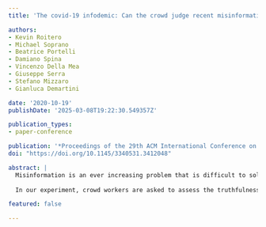 ```yaml
---
title: 'The covid-19 infodemic: Can the crowd judge recent misinformation objectively?'

authors:
- Kevin Roitero
- Michael Soprano
- Beatrice Portelli
- Damiano Spina
- Vincenzo Della Mea
- Giuseppe Serra
- Stefano Mizzaro
- Gianluca Demartini

date: '2020-10-19'
publishDate: '2025-03-08T19:22:30.549357Z'

publication_types:
- paper-conference

publication: '*Proceedings of the 29th ACM International Conference on Information & Knowledge Management*'
doi: "https://doi.org/10.1145/3340531.3412048"

abstract: |
  Misinformation is an ever increasing problem that is difficult to solve for the research community and has a negative impact on the society at large. Very recently, the problem has been addressed with a crowdsourcing-based approach to scale up labeling efforts: to assess the truthfulness of a statement, instead of relying on a few experts, a crowd of (non-expert) judges is exploited. We follow the same approach to study whether crowdsourcing is an effective and reliable method to assess statements truthfulness during a pandemic. We specifically target statements related to the COVID-19 health emergency, that is still ongoing at the time of the study and has arguably caused an increase of the amount of misinformation that is spreading online (a phenomenon for which the term "infodemic" has been used). By doing so, we are able to address (mis)information that is both related to a sensitive and personal issue like health and very recent as compared to when the judgment is done: two issues that have not been analyzed in related work.
  
  In our experiment, crowd workers are asked to assess the truthfulness of statements, as well as to provide evidence for the assessments as a URL and a text justification. Besides showing that the crowd is able to accurately judge the truthfulness of the statements, we also report results on many different aspects, including: agreement among workers, the effect of different aggregation functions, of scales transformations, and of workers background / bias. We also analyze workers behavior, in terms of queries submitted, URLs found / selected, text justifications, and other behavioral data like clicks and mouse actions collected by means of an ad hoc logger.

featured: false

---
```

